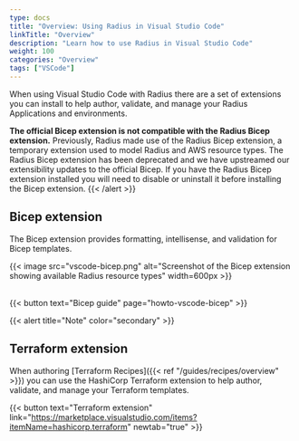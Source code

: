```yaml
---
type: docs
title: "Overview: Using Radius in Visual Studio Code"
linkTitle: "Overview"
description: "Learn how to use Radius in Visual Studio Code"
weight: 100
categories: "Overview"
tags: ["VSCode"]
---
```


When using Visual Studio Code with Radius there are a set of extensions you can install to help author, validate, and manage your Radius Applications and environments.

**The official Bicep extension is not compatible with the Radius Bicep extension.** Previously, Radius made use of the Radius Bicep extension, a temporary extension used to model Radius and AWS resource types. The Radius Bicep extension has been deprecated and we have upstreamed our extensibility updates to the official Bicep. If you have the Radius Bicep extension installed you will need to disable or uninstall it before installing the Bicep extension. 
{{< /alert >}}

## Bicep extension

The Bicep extension provides formatting, intellisense, and validation for Bicep templates.

{{< image src="vscode-bicep.png" alt="Screenshot of the Bicep extension showing available Radius resource types" width=600px >}}
<br /><br/>

{{< button text="Bicep guide" page="howto-vscode-bicep" >}}

{{< alert title="Note" color="secondary" >}}

## Terraform extension

When authoring [Terraform Recipes]({{< ref "/guides/recipes/overview" >}}) you can use the HashiCorp Terraform extension to help author, validate, and manage your Terraform templates.

{{< button text="Terraform extension" link="https://marketplace.visualstudio.com/items?itemName=hashicorp.terraform" newtab="true" >}}
